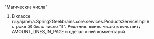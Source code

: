 "Магические числа"
1. В классе ru.yajaneya.Spring2Geekbrains.core.services.ProductsServiceImpl 
   в строке 50 было число "8". 
   Решение: вынес число в константу AMOUNT_LINES_IN_PAGE и сделал к ней комментарий
   
